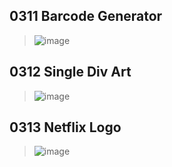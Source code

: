 ## 0311 Barcode Generator
>
>![image](https://github.com/iamevans/2024_UI_Design/assets/75237020/c6dd6c60-145b-448b-a8de-f25e67cf7e9a)

## 0312 Single Div Art
>
>![image](https://github.com/iamevans/2024_UI_Design/assets/75237020/811901fa-bfca-41c4-b6a1-5e5a3465a235)

## 0313 Netflix Logo
>
>![image](https://github.com/iamevans/2024_UI_Design/assets/75237020/f5477e49-55a7-4d0f-a646-f615ceec039e)

